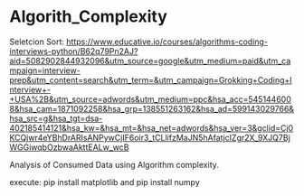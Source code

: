 # Algorith_Complexity

Seletcion Sort:
https://www.educative.io/courses/algorithms-coding-interviews-python/B62q79Pn2AJ?aid=5082902844932096&utm_source=google&utm_medium=paid&utm_campaign=interview-prep&utm_content=search&utm_term=&utm_campaign=Grokking+Coding+Interview+-+USA%2B&utm_source=adwords&utm_medium=ppc&hsa_acc=5451446008&hsa_cam=1871092258&hsa_grp=138551263162&hsa_ad=599143029766&hsa_src=g&hsa_tgt=dsa-402185414121&hsa_kw=&hsa_mt=&hsa_net=adwords&hsa_ver=3&gclid=Cj0KCQjwr4eYBhDrARIsANPywCjIF6oir3_tCLlifzMaJN5hAfatjcIZgr2X_9XJQ7BjWGGiwqbOzbwaAkttEALw_wcB


Analysis of Consumed Data using Algorithm complexity.

execute:
pip install matplotlib
and
pip install numpy